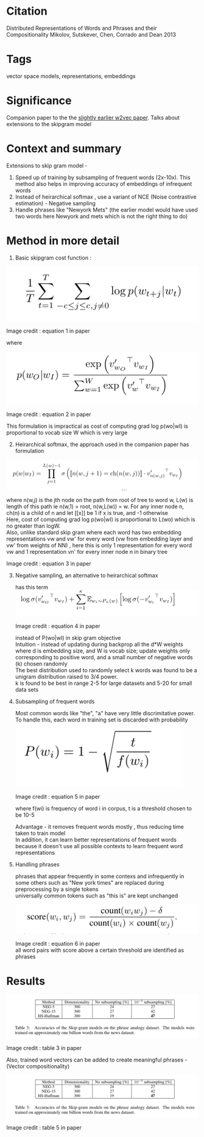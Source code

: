 # Citation  

Distributed Representations of Words and Phrases and their Compositionality
Mikolov, Sutskever, Chen, Corrado and Dean 2013


# Tags  

vector space models, representations, embeddings

# Significance

Companion paper to the the [slightly earlier w2vec paper](./NLP/nw2vec_1_mikolov_2013.md). Talks about
extensions to the skipgram model


# Context and summary  

Extensions to skip gram model -
1) Speed up of training by subsampling of frequent words (2x-10x). This method also helps in improving accuracy of embeddings of infrequent words  
2) Instead of heirarchical softmax , use a variant of NCE (Noise contrastive estimation) - Negative sampling  
3) Handle phrases like "Newyork Mets" (the earlier model would have used two words here Newyork and mets which is not the right thing to do)  


# Method in more detail

1) Basic skipgram cost function :

  ![cost_function](w2vec2_pic1.png "Image Credit Equation 1 in paper")

  Image credit : equation 1 in paper

  where

  ![softmax](w2vec2_pic2.png "Image Credit Equation 2 in paper")  

  Image credit : equation 2 in paper

  This formulation is impractical as cost of computing grad log p(wo|wI) is proportional to vocab size W which is very large  

2) Heirarchical softmax, the approach used in the companion paper has formulation  

  ![heirarchical_softmax](w2vec2_pic3.png "Image Credit Equation 3 in paper")  

  where n(w,j) is the jth node on the path from root of tree to word w, L(w) is length of this path ie n(w,1) = root, n(w,L(w)) = w. For
  any inner node n, ch(n) is a child of n and let [[x]] be 1 if x is true, and -1 otherwise  
  Here, cost of computing grad log p(wo|wI) is proportional  to L(wo) which is no greater than logW.  
  Also, unlike standard skip gram where each word has two embedding representations vw and vw' for every word (vw from embedding layer and vw' from weights of NN)  ,
  here this is only 1 representation for every word vw and 1 representation vn' for every inner node n in binary tree  


  Image credit : equation 3 in paper



3) Negative sampling, an alternative to heirarchical softmax  

   has this term  ![negative_sampling](w2vec2_pic4.png "Image Credit Equation 4 in paper")   

   Image credit : equation 4 in paper

   instead of P(wo|wI) in skip gram objective  
   Intuition - instead of updating during backprop all the d*W weights where d is embedding size, and W is vocab size;
   update weights only corresponding to positive word, and a small number of negative words (k) chosen randomly  
   The best distribution used to randomly select k words was found to be a unigram distribution raised to 3/4 power.  
   k is found to be best in range 2-5 for large datasets and 5-20 for small data sets  


4) Subsampling  of frequent words  

   Most common words like "the", "a" have very little discrimitative power.  To handle this,
   each word in training set is discarded with probability

   ![subsampling](w2vec2_pic5.png "Image Credit Equation 5 in paper")  

   Image credit : equation 5 in paper  

   where f(wi) is frequency of word i in corpus, t is a threshold chosen to be 10-5  

   Advantage - it removes frequent words mostly , thus reducing time taken to train model  
   In addition, it can learn better representations of frequent words because it doesn't use all possible contexts to learn frequent word representations  


5) Handling phrases  

   phrases that appear frequently in some contexs and infrequently in some others such as "New york times" are replaced during preprocessing by a single tokens  
   universally common tokens such as "this is" are kept unchanged  

   ![phrase_score](w2vec2_pic6.png "Image Credit Equation 6 in paper")    

   Image credit : equation 6 in paper  
   all word pairs with score above a certain threshold are identified as phrases   


# Results  

  ![phrase_score](w2vec2_pic7.png "Image Credit Table 3 in paper")    

  Image credit : table 3 in paper  

  Also, trained word vectors can be added to create meaningful phrases - (Vector compositionality)  

  ![phrase_score](w2vec2_pic7.png "Image Credit Table 5 in paper")    

  Image credit : table 5 in paper   
